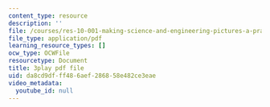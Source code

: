 ```yaml
---
content_type: resource
description: ''
file: /courses/res-10-001-making-science-and-engineering-pictures-a-practical-guide-to-presenting-your-work-spring-2016/da8cd9dfff486aef286858e482ce3eae_xB8eS-96q3I.pdf
file_type: application/pdf
learning_resource_types: []
ocw_type: OCWFile
resourcetype: Document
title: 3play pdf file
uid: da8cd9df-ff48-6aef-2868-58e482ce3eae
video_metadata:
  youtube_id: null
---
```


